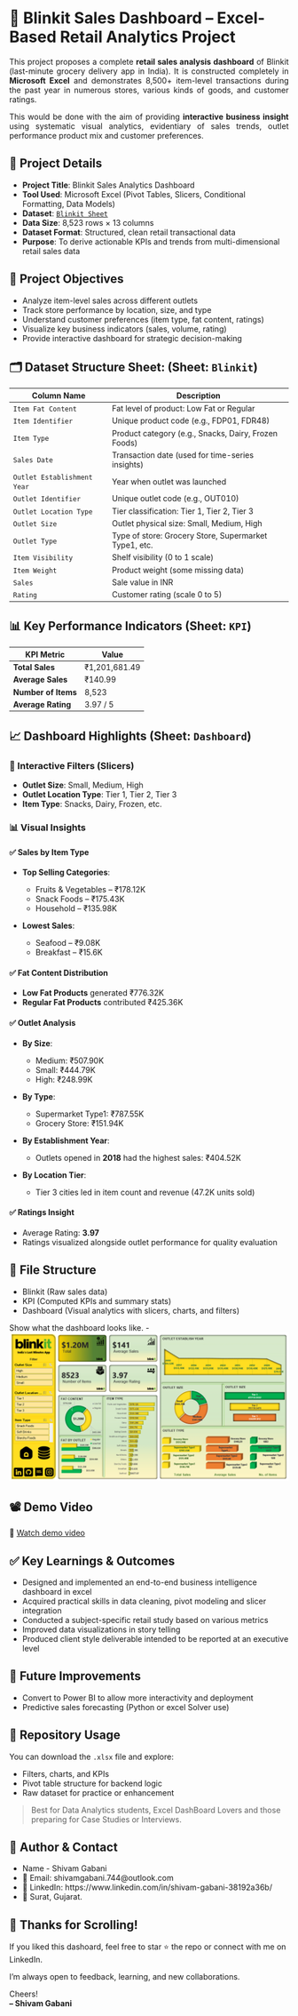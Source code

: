 # 🛒 Blinkit Sales Dashboard – Excel-Based Retail Analytics Project

<p align='justify'>
This project proposes a complete <strong>retail sales analysis dashboard</strong> of Blinkit (last-minute grocery delivery app in India). It is constructed completely in <strong>Microsoft Excel</strong> and demonstrates 8,500+ item-level transactions during the past year in numerous stores, various kinds of goods, and customer ratings.
</p>

<p align='justify'>
This would be done with the aim of providing <strong>interactive business insight</strong> using systematic visual analytics, evidentiary of sales trends, outlet performance product mix and customer preferences.
</p>

## 📂 Project Details

- **Project Title**: Blinkit Sales Analytics Dashboard
- **Tool Used**: Microsoft Excel (Pivot Tables, Slicers, Conditional Formatting, Data Models)
- **Dataset**: [`Blinkit Sheet`](Blinkit.xlsx)
- **Data Size**: 8,523 rows × 13 columns
- **Dataset Format**: Structured, clean retail transactional data
- **Purpose**: To derive actionable KPIs and trends from multi-dimensional retail sales data

## 🎯 Project Objectives

- Analyze item-level sales across different outlets
- Track store performance by location, size, and type
- Understand customer preferences (item type, fat content, ratings)
- Visualize key business indicators (sales, volume, rating)
- Provide interactive dashboard for strategic decision-making

## 🗂️ Dataset Structure Sheet: (Sheet: `Blinkit`)

| Column Name                  | Description                                                       |
|-----------------------------|-------------------------------------------------------------------|
| `Item Fat Content`          | Fat level of product: Low Fat or Regular                         |
| `Item Identifier`           | Unique product code (e.g., FDP01, FDR48)                         |
| `Item Type`                 | Product category (e.g., Snacks, Dairy, Frozen Foods)             |
| `Sales Date`                | Transaction date (used for time-series insights)                 |
| `Outlet Establishment Year`| Year when outlet was launched                                     |
| `Outlet Identifier`         | Unique outlet code (e.g., OUT010)                               |
| `Outlet Location Type`      | Tier classification: Tier 1, Tier 2, Tier 3                      |
| `Outlet Size`               | Outlet physical size: Small, Medium, High                        |
| `Outlet Type`               | Type of store: Grocery Store, Supermarket Type1, etc.           |
| `Item Visibility`           | Shelf visibility (0 to 1 scale)                                  |
| `Item Weight`               | Product weight (some missing data)                               |
| `Sales`                     | Sale value in INR                                                 |
| `Rating`                    | Customer rating (scale 0 to 5)                                   |

## 📊 Key Performance Indicators (Sheet: `KPI`)

| KPI Metric            | Value           |
|------------------------|------------------|
| **Total Sales**        | ₹1,201,681.49     |
| **Average Sales**      | ₹140.99           |
| **Number of Items**    | 8,523             |
| **Average Rating**     | 3.97 / 5          |

## 📈 Dashboard Highlights (Sheet: `Dashboard`)

### 🔧 Interactive Filters (Slicers)
- **Outlet Size**: Small, Medium, High
- **Outlet Location Type**: Tier 1, Tier 2, Tier 3
- **Item Type**: Snacks, Dairy, Frozen, etc.

### 📊 Visual Insights

#### ✅ Sales by Item Type
- **Top Selling Categories**:  
  - Fruits & Vegetables – ₹178.12K  
  - Snack Foods – ₹175.43K  
  - Household – ₹135.98K

- **Lowest Sales**:  
  - Seafood – ₹9.08K  
  - Breakfast – ₹15.6K

#### ✅ Fat Content Distribution
- **Low Fat Products** generated ₹776.32K
- **Regular Fat Products** contributed ₹425.36K


#### ✅ Outlet Analysis
- **By Size**:
  - Medium: ₹507.90K
  - Small: ₹444.79K
  - High: ₹248.99K

- **By Type**:
  - Supermarket Type1: ₹787.55K
  - Grocery Store: ₹151.94K

- **By Establishment Year**:
  - Outlets opened in **2018** had the highest sales: ₹404.52K

- **By Location Tier**:
  - Tier 3 cities led in item count and revenue (47.2K units sold)

#### ✅ Ratings Insight
- Average Rating: **3.97**  
- Ratings visualized alongside outlet performance for quality evaluation

## 🧩 File Structure
-  Blinkit (Raw sales data)
- KPI (Computed KPIs and summary stats)
- Dashboard (Visual analytics with slicers, charts, and filters)

Show what the dashboard looks like. - ![Sales Drillthrough](Snapshot%20of%20Blinkit%20Dashboard.png)

## 📽️ Demo Video

🔗 [Watch demo video](https://drive.google.com/file/d/1vO86H56CqLVJ_udglQU3vZydPPxekcxq/view)

## ✅ Key Learnings & Outcomes

- Designed and implemented an end-to-end business intelligence dashboard in excel
- Acquired practical skills in data cleaning, pivot modeling and slicer integration
- Conducted a subject-specific retail study based on various metrics
- Improved data visualizations in story telling
- Produced client style deliverable intended to be reported at an executive level

## 📎 Future Improvements

- Convert to Power BI to allow more interactivity and deployment
- Predictive sales forecasting (Python or excel Solver use)

## 📁 Repository Usage

You can download the `.xlsx` file and explore:
- Filters, charts, and KPIs
- Pivot table structure for backend logic
- Raw dataset for practice or enhancement

> Best for Data Analytics students, Excel DashBoard Lovers and those preparing for Case Studies or Interviews.

## **👤 Author & Contact**

<ul>
  <li>Name - Shivam Gabani</li>
  <li>📧 Email: shivamgabani.744@outlook.com</li>
  <li>💼 LinkedIn: https://www.linkedin.com/in/shivam-gabani-38192a36b/</li>
  <li>📍 Surat, Gujarat.</li>
</ul>

## 🙌 Thanks for Scrolling!

If you liked this dashoard, feel free to star ⭐ the repo or connect with me on LinkedIn.

I’m always open to feedback, learning, and new collaborations.

Cheers!  
**– Shivam Gabani**
